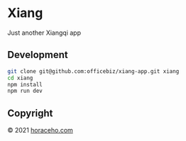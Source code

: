 # Xiang

Just another Xiangqi app

## Development
```bash
git clone git@github.com:officebiz/xiang-app.git xiang
cd xiang
npm install
npm run dev
```

## Copyright

&copy; 2021 [horaceho.com](https://horaceho.com)
